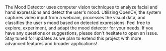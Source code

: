 The Mood Detector uses computer vision techniques to analyze facial and hand expressions and detect the user's mood. Utilizing OpenCV, the system captures video input from a webcam, processes the visual data, and classifies the user's mood based on detected expressions. Feel free to explore, experiment, and adapt the mood detector for your needs. If you have any questions or suggestions, please don't hesitate to open an issue. Stay tuned for updates as we plan to extend this project with more advanced features and broader applications!
